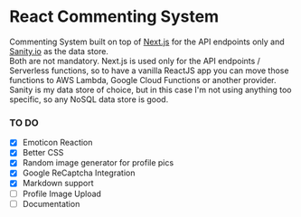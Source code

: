 # React Commenting System

Commenting System built on top of [Next.js](https://nextjs.org/) for the API endpoints only and [Sanity.io](https://www.sanity.io/) as the data store.    
Both are not mandatory. Next.js is used only for the API endpoints / Serverless functions, so to have a vanilla ReactJS app you can move those functions to AWS Lambda, Google Cloud Functions or another provider. Sanity is my data store of choice, but in this case I'm not using anything too specific, so any NoSQL data store is good.

### TO DO
- [x] Emoticon Reaction
- [x] Better CSS
- [x] Random image generator for profile pics
- [x] Google ReCaptcha Integration
- [x] Markdown support
- [ ] Profile Image Upload
- [ ] Documentation